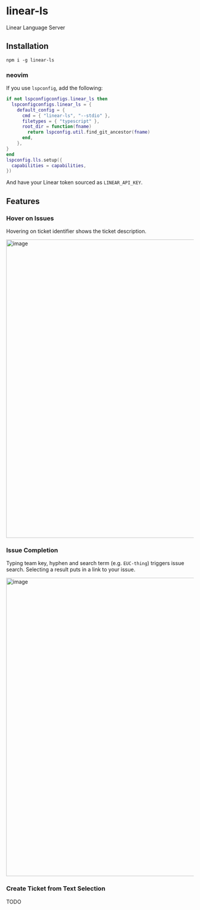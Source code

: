 # linear-ls

Linear Language Server

## Installation

```
npm i -g linear-ls
```

### neovim

If you use `lspconfig`, add the following:

```lua
if not lspconfigconfigs.linear_ls then
  lspconfigconfigs.linear_ls = {
    default_config = {
      cmd = { "linear-ls", "--stdio" },
      filetypes = { "typescript" },
      root_dir = function(fname)
        return lspconfig.util.find_git_ancestor(fname)
      end,
    },
}
end
lspconfig.lls.setup({
  capabilities = capabilities,
})
```

And have your Linear token sourced as `LINEAR_API_KEY`.

## Features

### Hover on Issues

Hovering on ticket identifier shows the ticket description.

<img width="800" alt="image" src="https://user-images.githubusercontent.com/609452/218294991-ef0dfe07-832d-418b-9e7e-8b630f4c2c49.png">

### Issue Completion

Typing team key, hyphen and search term (e.g. `EUC-thing`) triggers issue search. Selecting a result puts in a link to your issue.

<img width="800" alt="image" src="https://user-images.githubusercontent.com/609452/218295062-4a0bbd6c-bb92-44c6-9301-4ab7b1522978.png">

### Create Ticket from Text Selection

TODO
